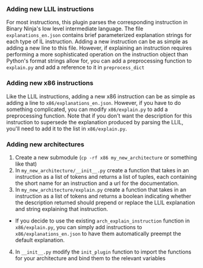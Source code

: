 
### Adding new LLIL instructions
For most instructions, this plugin parses the corresponding instruction in Binary Ninja's low level intermediate language. The file `explanations_en.json` contains brief parameterized explanation strings for each type of IL instruction. Adding a new instruction can be as simple as adding a new line to this file. However, if explaining an instruction requires performing a more sophisticated operation on the instruction object than Python's format strings allow for, you can add a preprocessing function to `explain.py` and add a reference to it in `preprocess_dict`

### Adding new x86 instructions
Like the LLIL instructions, adding a new x86 instruction can be as simple as adding a line to `x86/explanations_en.json`. However, if you have to do something complicated, you can modify `x86/explain.py` to add a preprocessing function. Note that if you don't want the description for this instruction to supersede the explanation produced by parsing the LLIL, you'll need to add it to the list in `x86/explain.py`.

### Adding new architectures
1. Create a new submodule (`cp -rf x86 my_new_architecture` or something like that)
2. In `my_new_architecture/__init__.py` create a function that takes in an instruction as a list of tokens and returns a list of tuples, each containing the short name for an instruction and a url for the documentation.
3. In `my_new_architecture/explain.py` create a function that takes in an instruction as a list of tokens and returns a boolean indicating whether the description returned should prepend or replace the LLIL explanation and string explaining that instruction.
 * If you decide to use the existing `arch_explain_instruction` function in `x86/explain.py`, you can simply add instructions to `x86/explanations_en.json` to have them automatically preempt the default explanation.
4. In `__init__.py` modify the `init_plugin` function to import the functions for your architecture and bind them to the relevant variables

